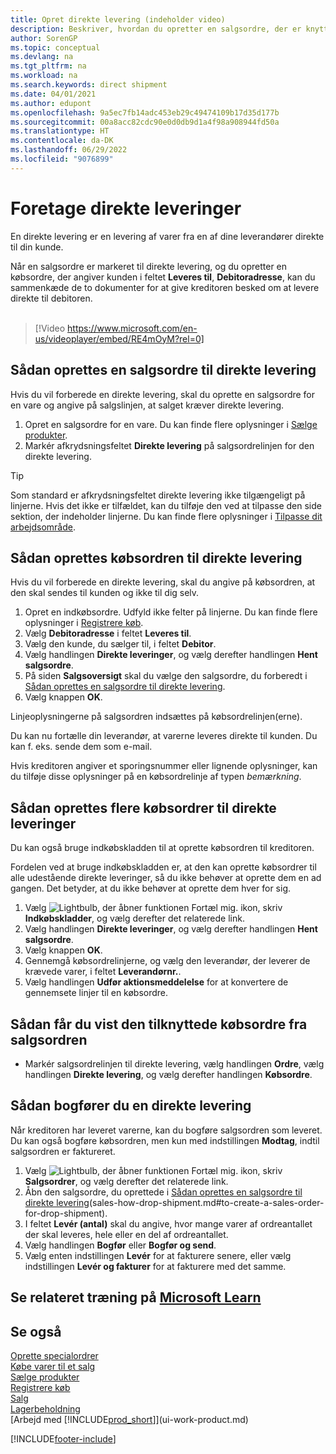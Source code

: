 ```yaml
---
title: Opret direkte levering (indeholder video)
description: Beskriver, hvordan du opretter en salgsordre, der er knyttet til en købsordre for at muliggøre levering direkte fra leverandøren til kunden.
author: SorenGP
ms.topic: conceptual
ms.devlang: na
ms.tgt_pltfrm: na
ms.workload: na
ms.search.keywords: direct shipment
ms.date: 04/01/2021
ms.author: edupont
ms.openlocfilehash: 9a5ec7fb14adc453eb29c49474109b17d35d177b
ms.sourcegitcommit: 00a8acc82cdc90e0d0db9d1a4f98a908944fd50a
ms.translationtype: HT
ms.contentlocale: da-DK
ms.lasthandoff: 06/29/2022
ms.locfileid: "9076899"
---
```

# <a name="make-drop-shipments"></a>Foretage direkte leveringer

En direkte levering er en levering af varer fra en af dine leverandører direkte til din kunde.

Når en salgsordre er markeret til direkte levering, og du opretter en købsordre, der angiver kunden i feltet **Leveres til**, **Debitoradresse**, kan du sammenkæde de to dokumenter for at give kreditoren besked om at levere direkte til debitoren.
<br><br>  
  
> [!Video https://www.microsoft.com/en-us/videoplayer/embed/RE4mOyM?rel=0]

## <a name="to-create-a-sales-order-for-drop-shipment"></a>Sådan oprettes en salgsordre til direkte levering

Hvis du vil forberede en direkte levering, skal du oprette en salgsordre for en vare og angive på salgslinjen, at salget kræver direkte levering.

1. Opret en salgsordre for en vare. Du kan finde flere oplysninger i [Sælge produkter](sales-how-sell-products.md).
2. Markér afkrydsningsfeltet **Direkte levering** på salgsordrelinjen for den direkte levering. 

> [!TIP]
> Som standard er afkrydsningsfeltet direkte levering ikke tilgængeligt på linjerne. Hvis det ikke er tilfældet, kan du tilføje den ved at tilpasse den side sektion, der indeholder linjerne. Du kan finde flere oplysninger i [Tilpasse dit arbejdsområde](ui-personalization-user.md).

## <a name="to-create-the-purchase-order-for-drop-shipment"></a>Sådan oprettes købsordren til direkte levering

Hvis du vil forberede en direkte levering, skal du angive på købsordren, at den skal sendes til kunden og ikke til dig selv.

1. Opret en indkøbsordre. Udfyld ikke felter på linjerne. Du kan finde flere oplysninger i [Registrere køb](purchasing-how-record-purchases.md).
2. Vælg **Debitoradresse** i feltet **Leveres til**.
3. Vælg den kunde, du sælger til, i feltet **Debitor**.
4. Vælg handlingen **Direkte leveringer**, og vælg derefter handlingen **Hent salgsordre**.
5. På siden **Salgsoversigt** skal du vælge den salgsordre, du forberedt i [Sådan oprettes en salgsordre til direkte levering](#to-create-a-sales-order-for-drop-shipment).
6. Vælg knappen **OK**.

Linjeoplysningerne på salgsordren indsættes på købsordrelinjen(erne).

Du kan nu fortælle din leverandør, at varerne leveres direkte til kunden. Du kan f. eks. sende dem som e-mail. 

Hvis kreditoren angiver et sporingsnummer eller lignende oplysninger, kan du tilføje disse oplysninger på en købsordrelinje af typen *bemærkning*.  

## <a name="to-create-multiple-purchase-orders-for-drop-shipments"></a>Sådan oprettes flere købsordrer til direkte leveringer

Du kan også bruge indkøbskladden til at oprette købsordren til kreditoren. 

Fordelen ved at bruge indkøbskladden er, at den kan oprette købsordrer til alle udestående direkte leveringer, så du ikke behøver at oprette dem en ad gangen. Det betyder, at du ikke behøver at oprette dem hver for sig.

1. Vælg ![Lightbulb, der åbner funktionen Fortæl mig.](media/ui-search/search_small.png "Fortæl mig, hvad du vil foretage dig") ikon, skriv **Indkøbskladder**, og vælg derefter det relaterede link.
2. Vælg handlingen **Direkte leveringer**, og vælg derefter handlingen **Hent salgsordre**.
3. Vælg knappen **OK**.
4. Gennemgå købsordrelinjerne, og vælg den leverandør, der leverer de krævede varer, i feltet **Leverandørnr.**. 
5. Vælg handlingen **Udfør aktionsmeddelelse** for at konvertere de gennemsete linjer til en købsordre.

## <a name="to-view-the-linked-purchase-order-from-the-sales-order"></a>Sådan får du vist den tilknyttede købsordre fra salgsordren

* Markér salgsordrelinjen til direkte levering, vælg handlingen **Ordre**, vælg handlingen **Direkte levering**, og vælg derefter handlingen **Købsordre**.

## <a name="to-post-a-drop-shipment"></a>Sådan bogfører du en direkte levering

Når kreditoren har leveret varerne, kan du bogføre salgsordren som leveret. Du kan også bogføre købsordren, men kun med indstillingen **Modtag**, indtil salgsordren er faktureret.

1. Vælg ![Lightbulb, der åbner funktionen Fortæl mig.](media/ui-search/search_small.png "Fortæl mig, hvad du vil foretage dig") ikon, skriv **Salgsordrer**, og vælg derefter det relaterede link.
2. Åbn den salgsordre, du oprettede i [Sådan oprettes en salgsordre til direkte levering](#to-create-a-sales-order-for-drop-shipment)(sales-how-drop-shipment.md#to-create-a-sales-order-for-drop-shipment).
3. I feltet **Levér (antal)** skal du angive, hvor mange varer af ordreantallet der skal leveres, hele eller en del af ordreantallet.
4. Vælg handlingen **Bogfør** eller **Bogfør og send**.
5. Vælg enten indstillingen **Levér** for at fakturere senere, eller vælg indstillingen **Levér og fakturer** for at fakturere med det samme.

## <a name="see-related-training-at-microsoft-learn"></a>Se relateret træning på [Microsoft Learn](/learn/modules/create-sales-documents-dynamics-365-business-central/)

## <a name="see-also"></a>Se også

[Oprette specialordrer](sales-how-to-create-special-orders.md)  
[Købe varer til et salg](purchasing-how-purchase-products-sale.md)  
[Sælge produkter](sales-how-sell-products.md)  
[Registrere køb](purchasing-how-record-purchases.md)  
[Salg](sales-manage-sales.md)  
[Lagerbeholdning](inventory-manage-inventory.md)  
[Arbejd med [!INCLUDE[prod_short](includes/prod_short.md)]](ui-work-product.md)


[!INCLUDE[footer-include](includes/footer-banner.md)]
